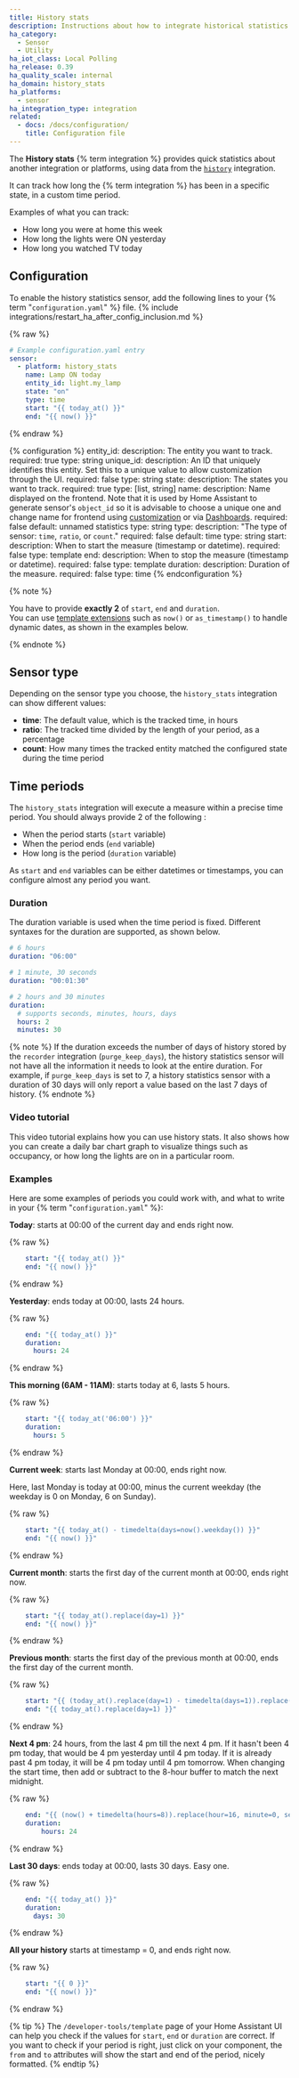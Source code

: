 ```yaml
---
title: History stats
description: Instructions about how to integrate historical statistics into Home Assistant.
ha_category:
  - Sensor
  - Utility
ha_iot_class: Local Polling
ha_release: 0.39
ha_quality_scale: internal
ha_domain: history_stats
ha_platforms:
  - sensor
ha_integration_type: integration
related:
  - docs: /docs/configuration/
    title: Configuration file
---
```


The **History stats** {% term integration %} provides quick statistics about another integration or platforms, using data from the [`history`](/integrations/history/) integration.

It can track how long the {% term integration %} has been in a specific state, in a custom time period.

Examples of what you can track:

- How long you were at home this week
- How long the lights were ON yesterday
- How long you watched TV today

## Configuration

To enable the history statistics sensor, add the following lines to your {% term "`configuration.yaml`" %} file.
{% include integrations/restart_ha_after_config_inclusion.md %}

{% raw %}

```yaml
# Example configuration.yaml entry
sensor:
  - platform: history_stats
    name: Lamp ON today
    entity_id: light.my_lamp
    state: "on"
    type: time
    start: "{{ today_at() }}"
    end: "{{ now() }}"
```

{% endraw %}

{% configuration %}
entity_id:
  description: The entity you want to track.
  required: true
  type: string
unique_id:
  description: An ID that uniquely identifies this entity. Set this to a unique value to allow customization through the UI.
  required: false
  type: string
state:
  description: The states you want to track.
  required: true
  type: [list, string]
name:
  description: Name displayed on the frontend. Note that it is used by Home Assistant to generate sensor's `object_id` so it is advisable to choose a unique one and change name for frontend using [customization](/docs/configuration/customizing-devices/#friendly_name) or via [Dashboards](/dashboards/entities/#name).
  required: false
  default: unnamed statistics
  type: string
type:
  description: "The type of sensor: `time`, `ratio`, or `count`."
  required: false
  default: time
  type: string
start:
  description: When to start the measure (timestamp or datetime).
  required: false
  type: template
end:
  description: When to stop the measure (timestamp or datetime).
  required: false
  type: template
duration:
  description: Duration of the measure.
  required: false
  type: time
{% endconfiguration %}

{% note %}

  You have to provide **exactly 2** of `start`, `end` and `duration`.
<br/>
  You can use [template extensions](/docs/configuration/templating/#home-assistant-template-extensions) such as `now()` or `as_timestamp()` to handle dynamic dates, as shown in the examples below.

{% endnote %}

## Sensor type

Depending on the sensor type you choose, the `history_stats` integration can show different values:

- **time**: The default value, which is the tracked time, in hours
- **ratio**: The tracked time divided by the length of your period, as a percentage
- **count**: How many times the tracked entity matched the configured state during the time period

## Time periods

The `history_stats` integration will execute a measure within a precise time period. You should always provide 2 of the following :
- When the period starts (`start` variable)
- When the period ends (`end` variable)
- How long is the period (`duration` variable)

As `start` and `end` variables can be either datetimes or timestamps, you can configure almost any period you want.

### Duration

The duration variable is used when the time period is fixed. Different syntaxes for the duration are supported, as shown below.

```yaml
# 6 hours
duration: "06:00"
```

```yaml
# 1 minute, 30 seconds
duration: "00:01:30"
```

```yaml
# 2 hours and 30 minutes
duration:
  # supports seconds, minutes, hours, days
  hours: 2
  minutes: 30
```

{% note %}
If the duration exceeds the number of days of history stored by the `recorder` integration (`purge_keep_days`), the history statistics sensor will not have all the information it needs to look at the entire duration. For example, if `purge_keep_days` is set to 7, a history statistics sensor with a duration of 30 days will only report a value based on the last 7 days of history.
{% endnote %}

### Video tutorial
This video tutorial explains how you can use history stats. It also shows how you can create a daily bar chart graph to visualize things such as occupancy, or how long the lights are on in a particular room.

<lite-youtube videoid="BMlU4SynQBY" videotitle="How To Master Graphs to Monitor Occupancy and Device Usage in Home Assistant" posterquality="maxresdefault"></lite-youtube>

### Examples

Here are some examples of periods you could work with, and what to write in your {% term "`configuration.yaml`" %}:

**Today**: starts at 00:00 of the current day and ends right now.

{% raw %}

```yaml
    start: "{{ today_at() }}"
    end: "{{ now() }}"
```

{% endraw %}

**Yesterday**: ends today at 00:00, lasts 24 hours.

{% raw %}

```yaml
    end: "{{ today_at() }}"
    duration:
      hours: 24
```

{% endraw %}

**This morning (6AM - 11AM)**: starts today at 6, lasts 5 hours.

{% raw %}

```yaml
    start: "{{ today_at('06:00') }}"
    duration:
      hours: 5
```

{% endraw %}

**Current week**: starts last Monday at 00:00, ends right now.

Here, last Monday is today at 00:00, minus the current weekday (the weekday is 0 on Monday, 6 on Sunday).

{% raw %}

```yaml
    start: "{{ today_at() - timedelta(days=now().weekday()) }}"
    end: "{{ now() }}"
```

{% endraw %}

**Current month**: starts the first day of the current month at 00:00, ends right now.

{% raw %}

```yaml
    start: "{{ today_at().replace(day=1) }}"
    end: "{{ now() }}"
```

{% endraw %}

**Previous month**: starts the first day of the previous month at 00:00, ends the first day of the current month.

{% raw %}

```yaml
    start: "{{ (today_at().replace(day=1) - timedelta(days=1)).replace(day=1) }}"
    end: "{{ today_at().replace(day=1) }}"
```

{% endraw %}

**Next 4 pm**: 24 hours, from the last 4 pm till the next 4 pm. If it hasn't been 4 pm today, that would be 4 pm yesterday until 4 pm today. If it is already past 4 pm today, it will be 4 pm today until 4 pm tomorrow. When changing the start time, then add or subtract to the 8-hour buffer to match the next midnight.

{% raw %}

```yaml
    end: "{{ (now() + timedelta(hours=8)).replace(hour=16, minute=0, second=0, microsecond=0) }}"
    duration:
        hours: 24
```

{% endraw %}

**Last 30 days**: ends today at 00:00, lasts 30 days. Easy one.

{% raw %}

```yaml
    end: "{{ today_at() }}"
    duration:
      days: 30
```

{% endraw %}

**All your history** starts at timestamp = 0, and ends right now.

{% raw %}

```yaml
    start: "{{ 0 }}"
    end: "{{ now() }}"
```

{% endraw %}

{% tip %}
The `/developer-tools/template` page of your Home Assistant UI can help you check if the values for `start`, `end` or `duration` are correct. If you want to check if your period is right, just click on your component, the `from` and `to` attributes will show the start and end of the period, nicely formatted.
{% endtip %}
